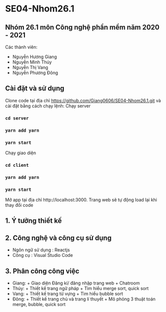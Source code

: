 # SE04-Nhom26.1
## Nhóm 26.1 môn Công nghệ phần mềm năm 2020 - 2021
Các thành viên: 
- Nguyễn Hương Giang
- Nguyễn Minh Thúy 
- Nguyễn Thị Vang
- Nguyễn Phương Đông

## Cài đặt và sử dụng
Clone code tại địa chỉ https://github.com/Giang0606/SE04-Nhom26.1.git và cài đặt bằng cách chạy lệnh: 
Chạy server
### `cd server`
### `yarn add yarn`
### `yarn start`
Chạy giao diện
### `cd client`
### `yarn add yarn`
### `yarn start`
Mở app tại địa chỉ http://localhost:3000. Trang web sẽ tự động load lại khi thay đổi code

## 1. Ý tưởng thiết kế
## 2. Công nghệ và công cụ sử dụng
- Ngôn ngữ sử dụng : Reactjs 
- Công cụ : Visual Studio Code
## 3. Phân công công việc
- Giang: + Giao diện Đăng kí/ đăng nhập trang web
         + Chatroom
- Thúy:  + Thiết kế trang ngữ pháp
         + Tìm hiểu merge sort, quick sort
- Vang:  + Thiết kế trang từ vựng
         + Tìm hiểu bubble sort
- Đông:  + Thiết kế trang chủ và trang lí thuyết
         + Mô phỏng 3 thuật toán merge, bubble, quick sort

